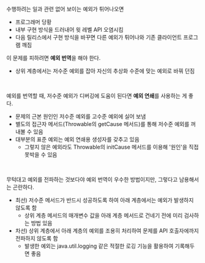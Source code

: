 수행하려는 일과 관련 없어 보이는 예외가 튀어나오면 
- 프로그래머 당황
- 내부 구현 방식을 드러내어 윗 레벨 API 오염시킴
- 다음 릴리스에서 구현 방식을 바꾸면 다른 예외가 튀어나와 기존 클라이언트 프로그램 깨짐 

이 문제를 피하려면 **예외 번역**을 해야 한다.
- 상위 계층에서는 저수준 예외를 잡아 자신의 추상화 수준에 맞는 예외로 바꿔 던짐

<br>

예외를 번역할 때, 저수준 예외가 디버깅에 도움이 된다면 **예외 연쇄**를 사용하는 게 좋다. 
- 문제의 근본 원인인 저수준 예외를 고수준 예외에 실어 보냄
- 별도의 접근자 메서드(Throwable의 getCause 메서드)를 통해 저수준 예외를 꺼내볼 수 있음
- 대부분의 표준 예외는 예외 연쇄용 생성자를 갖추고 있음
	- 그렇지 않은 예외라도 Throwable의 initCause 메서드를 이용해 '원인'을 직접 못박을 수 있음

<br>

무턱대고 예외를 전파하는 것보다야 예외 번역이 우수한 방법이지만, 그렇다고 남용해서는 곤란하다. 
- 최선) 저수준 메서드가 반드시 성공하도록 하여 아래 계층에서는 예외가 발생하지 않도록 함
	- 상위 계층 메서드의 매개변수 값을 아래 계층 메서드로 건네기 전에 미리 검사하는 방법 있음
- 차선) 상위 계층에서 아래 계층의 예외를 조용히 처리하여 문제를 API 호출자에까지 전파하지 않도록 함
	- 발생한 예외는 java.util.logging 같은 적절한 로깅 기능을 활용하여 기록해두면 좋음
